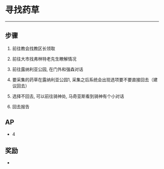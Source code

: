 # 寻找药草

---

## 步骤

1. 前往教会找教区长领取
   
2. 前往大市找弗林特老先生瞭解情况
   
3. 前往露纳利亚公园, 在门外和强森对话
   
4. 要采集的药草在露纳利亚公园1, 采集之后系统会出现选项要不要直接回去（建议回去）
   
5. 选择不回去, 可以前往骑神处, 马奇亚斯看到骑神有个小对话
   
6. 回去报告

## AP

- 4

## 奖励

- 
